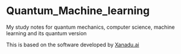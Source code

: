 # Quantum_Machine_learning
My study notes for quantum mechanics, computer science, machine learning and its quantum version

This is based on the software developed by [Xanadu.ai](https://www.xanadu.ai)
